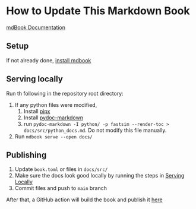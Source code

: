 # How to Update This Markdown Book

[mdBook Documentation](https://rust-lang.github.io/mdBook/)

## Setup

If not already done, [install mdbook](https://rust-lang.github.io/mdBook/guide/installation.html)


## Serving locally
Run th following in the repository root directory: 
1. If any python files were modified, 
    1. Install [pipx](https://github.com/pypa/pipx#install-pipx)
    1. Install [pydoc-markdown](https://niklasrosenstein.github.io/pydoc-markdown/#installation-)
    1. run `pydoc-markdown -I python/ -p fastsim --render-toc > docs/src/python_docs.md`. Do not modify this file manually. 
1. Run `mdbook serve --open docs/`


## Publishing
1. Update `book.toml` or files in `docs/src/`
1. Make sure the docs look good locally by running the steps in [Serving Locally](#serving-locally)
1. Commit files and push to `main` branch

After that, a GitHub action will build the book and publish it [here](https://pages.github.nrel.gov/MBAP/mbap-computing/)
